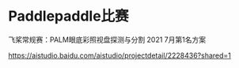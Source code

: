 # Paddlepaddle比赛


飞桨常规赛：PALM眼底彩照视盘探测与分割 2021 7月第1名方案

https://aistudio.baidu.com/aistudio/projectdetail/2228436?shared=1
